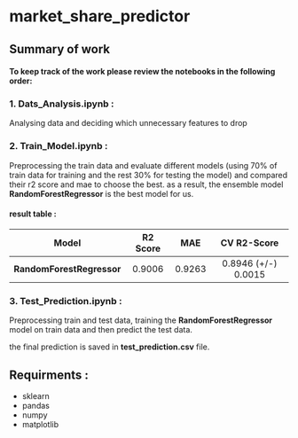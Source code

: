 # market_share_predictor
## Summary of work
#### To keep track of the work please review the notebooks in the following order:
### 1. Dats_Analysis.ipynb :
Analysing data and deciding which unnecessary features to drop
### 2. Train_Model.ipynb :
Preprocessing the train data and evaluate different models (using 70% of train data for training and the rest 30% for testing the model) and compared their r2 score and mae to choose the best.
as a result, the ensemble model __RandomForestRegressor__ is the best model for us.
#### result table :
| Model | R2 Score | MAE | CV R2-Score |
|:---:|:---:|:---:|:---:|
| __RandomForestRegressor__  |  0.9006 | 0.9263  | 0.8946 (+/-) 0.0015 |

### 3. Test_Prediction.ipynb :
Preprocessing train and test data, training the __RandomForestRegressor__ model on train data and then predict the test data.

the final prediction is saved in __test_prediction.csv__ file.

## Requirments :
* sklearn
* pandas
* numpy
* matplotlib
